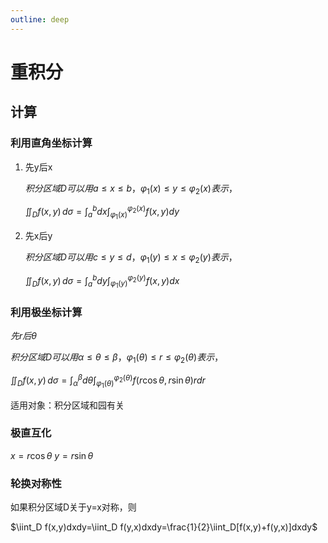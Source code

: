 ```yaml
---
outline: deep
---
```

# 重积分
## 计算
### 利用直角坐标计算
1. 先y后x
   
   $积分区域D可以用a\leqslant x\leqslant b，\varphi_1(x)\leqslant y\leqslant \varphi_2(x)表示，$

   $\iint_D f(x,y)\,d\sigma=\int_a^b dx\int_{\varphi_1(x)}^{\varphi_2(x)}f(x,y)dy$

2. 先x后y
   
   $积分区域D可以用c\leqslant y\leqslant d，\varphi_1(y)\leqslant x\leqslant \varphi_2(y)表示，$

   $\iint_D f(x,y)\,d\sigma=\int_a^b dy\int_{\varphi_1(y)}^{\varphi_2(y)}f(x,y)dx$

### 利用极坐标计算
$先r后\theta$

$积分区域D可以用\alpha\leqslant\theta\leqslant\beta，\varphi_1(\theta)\leqslant r\leqslant \varphi_2(\theta)表示，$

$\iint_D f(x,y)\,d\sigma=\int_\alpha^\beta d\theta\int_{\varphi_1(\theta)}^{\varphi_2(\theta)}f(r\cos\theta,r\sin\theta)rdr$

适用对象：积分区域和园有关

### 极直互化
$x=r\cos\theta$
$y=r\sin\theta$

### 轮换对称性
如果积分区域D关于y=x对称，则

$\iint_D f(x,y)dxdy=\iint_D f(y,x)dxdy=\frac{1}{2}\iint_D[f(x,y)+f(y,x)]dxdy$
